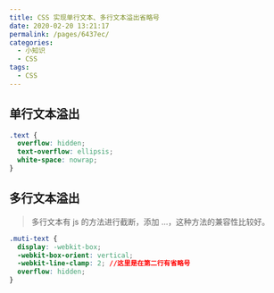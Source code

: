 ```yaml
---
title: CSS 实现单行文本、多行文本溢出省略号
date: 2020-02-20 13:21:17
permalink: /pages/6437ec/
categories:
  - 小知识
  - CSS
tags:
  - CSS
---
```


## 单行文本溢出

```css
.text {
  overflow: hidden;
  text-overflow: ellipsis;
  white-space: nowrap;
}
```

## 多行文本溢出

> 多行文本有 js 的方法进行截断，添加 ...，这种方法的兼容性比较好。

```css
.muti-text {
  display: -webkit-box;
  -webkit-box-orient: vertical;
  -webkit-line-clamp: 2; //这里是在第二行有省略号
  overflow: hidden;
}
```
